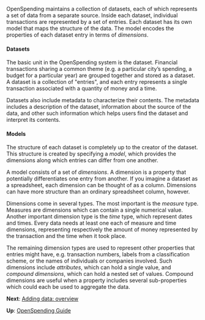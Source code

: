 OpenSpending maintains a collection of datasets, each of which represents a set of data from a separate source. Inside each dataset, individual transactions are represented by a set of entries. Each dataset has its own model that maps the structure of the data. The model encodes the properties of each dataset entry in terms of *dimensions*.

#### Datasets

The basic unit in the OpenSpending system is the dataset. Financial transactions sharing a common theme (e.g. a particular city’s spending, a budget for a particular year) are grouped together and stored as a dataset. A dataset is a collection of "entries", and each entry represents a single transaction associated with a quantity of money and a time.

Datasets also include metadata to characterize their contents. The metadata includes a description of the dataset, information about the source of the data, and other such information which helps users find the dataset and interpret its contents.

#### Models

The structure of each dataset is completely up to the creator of the dataset. This structure is created by specifying a *model*, which provides the dimensions along which entries can differ from one another.

A model consists of a set of *dimensions*. A dimension is a property that potentially differentiates one entry from another. If you imagine a dataset as a spreadsheet, each dimension can be thought of as a column. Dimensions can have more structure than an ordinary spreadsheet column, however.

Dimensions come in several types. The most important is the *measure* type. Measures are dimensions which can contain a single numerical value. Another important dimension type is the *time* type, which represent dates and times. Every data needs at least one each of measure and time dimensions, representing respectively the amount of money represented by the transaction and the time when it took place.

The remaining dimension types are used to represent other properties that entries might have, e.g. transaction numbers, labels from a classification scheme, or the names of individuals or companies involved. Such dimensions include *attributes*, which can hold a single value, and *compound dimensions*, which can hold a nested set of values. Compound dimensions are useful when a property includes several sub-properties which could each be used to aggregate the data.

**Next**: [Adding data: overview](../adding-data-overview/)

**Up**: [OpenSpending Guide](../)